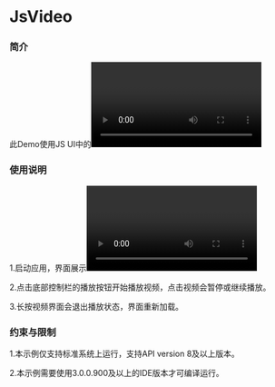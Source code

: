 # JsVideo



### 简介

 此Demo使用JS UI中的<video/>组件，实现视频播放。您可以通过video自带的控制栏进行播放、暂停等操作。

### 使用说明

1.启动应用，界面展示<video/>组件，加载预置视频，此时视频处于暂停播放状态。

2.点击底部控制栏的播放按钮开始播放视频，点击视频会暂停或继续播放。

3.长按视频界面会退出播放状态，界面重新加载。

### 约束与限制

1.本示例仅支持标准系统上运行，支持API version 8及以上版本。

2.本示例需要使用3.0.0.900及以上的IDE版本才可编译运行。